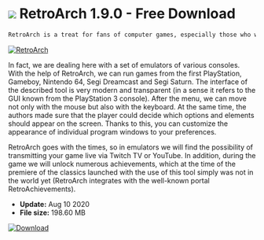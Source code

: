 # ![](https://cdn.softexe.net/static/icon/c/retroarch-8785.png) RetroArch 1.9.0 - Free Download

```sh
RetroArch is a treat for fans of computer games, especially those who would like to recall productions released many years ago.
```
[![RetroArch](https://gallery.dpcdn.pl/imgc/Tools/80970/g_-_420x350_1.5_-_xc1f4c835-4c3c-4a8b-a838-1e07dd01cfe9.jpg)](https://softexe.net/win/games-entertainment/emulators/retroarch:hghe.html)

In fact, we are dealing here with a set of emulators of various consoles. With the help of RetroArch, we can run games from the first PlayStation, Gameboy, Nintendo 64, Segi Dreamcast and Segi Saturn. The interface of the described tool is very modern and transparent (in a sense it refers to the GUI known from the PlayStation 3 console). After the menu, we can move not only with the mouse but also with the keyboard. At the same time, the authors made sure that the player could decide which options and elements should appear on the screen. Thanks to this, you can customize the appearance of individual program windows to your preferences.
 
 RetroArch goes with the times, so in emulators we will find the possibility of transmitting your game live via Twitch TV or YouTube. In addition, during the game we will unlock numerous achievements, which at the time of the premiere of the classics launched with the use of this tool simply was not in the world yet (RetroArch integrates with the well-known portal RetroAchievements).


- **Update:** Aug 10 2020
- **File size:** 198.60 MB

[![Download](https://cdn.softexe.net/static/img/download.png)](https://softexe.net/win/games-entertainment/emulators/retroarch:hghe.html)

